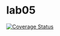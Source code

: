 # lab05
[![Coverage Status](https://coveralls.io/repos/github/AntonVaschenko322/lab05/badge.svg?branch=master)](https://coveralls.io/github/AntonVaschenko322/lab05?branch=master)
